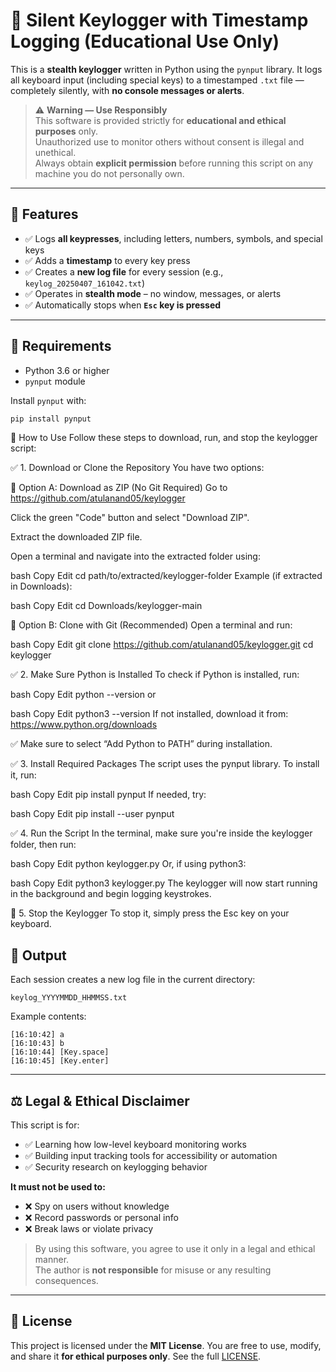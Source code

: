 # 🔐 Silent Keylogger with Timestamp Logging (Educational Use Only)

This is a **stealth keylogger** written in Python using the `pynput` library. It logs all keyboard input (including special keys) to a timestamped `.txt` file — completely silently, with **no console messages or alerts**.

> ⚠️ **Warning — Use Responsibly**  
> This software is provided strictly for **educational and ethical purposes** only.  
> Unauthorized use to monitor others without consent is illegal and unethical.  
> Always obtain **explicit permission** before running this script on any machine you do not personally own.

---

## 🧩 Features

- ✅ Logs **all keypresses**, including letters, numbers, symbols, and special keys  
- ✅ Adds a **timestamp** to every key press  
- ✅ Creates a **new log file** for every session (e.g., `keylog_20250407_161042.txt`)  
- ✅ Operates in **stealth mode** – no window, messages, or alerts  
- ✅ Automatically stops when **`Esc` key is pressed**  

---

## 🔧 Requirements

- Python 3.6 or higher  
- `pynput` module  

Install `pynput` with:

```bash
pip install pynput
```

🚀 How to Use
Follow these steps to download, run, and stop the keylogger script:


✅ 1. Download or Clone the Repository
You have two options:

🔹 Option A: Download as ZIP (No Git Required)
Go to https://github.com/atulanand05/keylogger

Click the green "Code" button and select "Download ZIP".

Extract the downloaded ZIP file.

Open a terminal and navigate into the extracted folder using:

bash
Copy
Edit
cd path/to/extracted/keylogger-folder
Example (if extracted in Downloads):

bash
Copy
Edit
cd Downloads/keylogger-main

🔹 Option B: Clone with Git (Recommended)
Open a terminal and run:

bash
Copy
Edit
git clone https://github.com/atulanand05/keylogger.git
cd keylogger

✅ 2. Make Sure Python is Installed
To check if Python is installed, run:

bash
Copy
Edit
python --version
or

bash
Copy
Edit
python3 --version
If not installed, download it from: https://www.python.org/downloads

✅ Make sure to select “Add Python to PATH” during installation.

✅ 3. Install Required Packages
The script uses the pynput library. To install it, run:

bash
Copy
Edit
pip install pynput
If needed, try:

bash
Copy
Edit
pip install --user pynput

✅ 4. Run the Script
In the terminal, make sure you're inside the keylogger folder, then run:

bash
Copy
Edit
python keylogger.py
Or, if using python3:

bash
Copy
Edit
python3 keylogger.py
The keylogger will now start running in the background and begin logging keystrokes.

🛑 5. Stop the Keylogger
To stop it, simply press the Esc key on your keyboard.

## 📁 Output

Each session creates a new log file in the current directory:

```
keylog_YYYYMMDD_HHMMSS.txt
```

Example contents:

```
[16:10:42] a
[16:10:43] b
[16:10:44] [Key.space]
[16:10:45] [Key.enter]
```

---

## ⚖️ Legal & Ethical Disclaimer

This script is for:

- ✅ Learning how low-level keyboard monitoring works  
- ✅ Building input tracking tools for accessibility or automation  
- ✅ Security research on keylogging behavior  

**It must not be used to:**

- ❌ Spy on users without knowledge  
- ❌ Record passwords or personal info  
- ❌ Break laws or violate privacy  

> By using this software, you agree to use it only in a legal and ethical manner.  
> The author is **not responsible** for misuse or any resulting consequences.

---

## 🪪 License

This project is licensed under the **MIT License**. You are free to use, modify, and share it **for ethical purposes only**.
See the full [LICENSE](LICENSE).